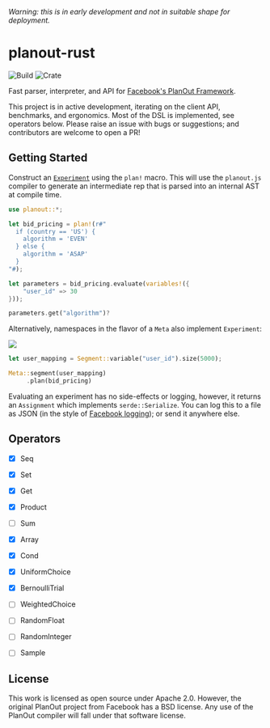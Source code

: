 _Warning: this is in early development and not in suitable shape for deployment._

# planout-rust

![Build](https://github.com/nkconnor/planout-rust/workflows/Rust/badge.svg)
![Crate](https://img.shields.io/badge/crates.io-json_macros%20=%20%220.1.3%22-brightgreen.svg)


Fast parser, interpreter, and API for [Facebook's PlanOut Framework](https://github.com/facebook/planout). 

This project is in active development, iterating on the client API, benchmarks, and ergonomics. Most of the
DSL is implemented, see operators below. Please raise an issue with bugs or suggestions; and contributors
are welcome to open a PR!

## Getting Started

Construct an [`Experiment`](http://google.com) using the `plan!` macro. This will use the `planout.js` compiler to generate an intermediate rep that is parsed into an internal AST at compile time.

```rust
use planout::*;

let bid_pricing = plan!(r#"
  if (country == 'US') {
    algorithm = 'EVEN'
  } else {
    algorithm = 'ASAP'
  }
"#);

let parameters = bid_pricing.evaluate(variables!({
    "user_id" => 30
}));

parameters.get("algorithm")?
```


Alternatively, namespaces in the flavor of a `Meta` also implement `Experiment`:

![](http://facebook.github.io/planout/static/namespace_diagram.png)


```rust
let user_mapping = Segment::variable("user_id").size(5000); 

Meta::segment(user_mapping)
     .plan(bid_pricing)
```

Evaluating an experiment has no side-effects or logging,
however, it returns an `Assignment` which implements `serde::Serialize`. You can log this to a file as JSON (in the 
style of [Facebook logging](http://facebook.github.io/planout/docs/logging.html));
or send it anywhere else. 

## Operators

- [X] Seq
- [X] Set
- [X] Get
- [X] Product
- [ ] Sum
- [X] Array
- [X] Cond
- [X] UniformChoice
- [X] BernoulliTrial
- [ ] WeightedChoice
- [ ] RandomFloat
- [ ] RandomInteger
- [ ] Sample


## License

This work is licensed as open source under Apache 2.0. However, the original PlanOut
project from Facebook has a BSD license. Any use of the PlanOut compiler will fall under
that software license.
